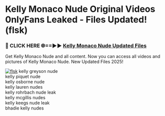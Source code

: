 # Kelly Monaco Nude Original Videos 0nlyFans Leaked - Files Updated! (flsk)

<h3>🔴 CLICK HERE 🌐==►► <a href="https://tinyurl.com/5h6xmrr3" rel="nofollow">Kelly Monaco Nude Updated Files</a></h3>

Get Kelly Monaco Nude and all content. Now you can access all videos and pictures of Kelly Monaco Nude. New Updated Files 2025!

[![flsk](https://i.imgur.com/KVD873Z.gif)](https://tinyurl.com/5h6xmrr3)
kelly greyson nude<br>
kelly piquet nude<br>
kelly osborne nude<br>
kelly lauren nudes<br>
kelly rohrbach nude leak<br>
kelly mcgillis nudes<br>
kelly keegs nude leak<br>
bhadie kelly nudes
